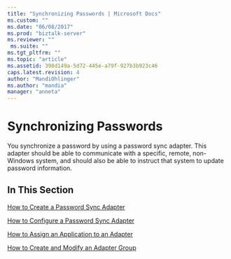 ```yaml
---
title: "Synchronizing Passwords | Microsoft Docs"
ms.custom: ""
ms.date: "06/08/2017"
ms.prod: "biztalk-server"
ms.reviewer: ""
 ms.suite: ""
ms.tgt_pltfrm: ""
ms.topic: "article"
ms.assetid: 398d149a-5d72-445e-a79f-927b3b923c46
caps.latest.revision: 4
author: "MandiOhlinger"
ms.author: "mandia"
manager: "anneta"
---
```

# Synchronizing Passwords
You synchronize a password by using a password sync adapter. This adapter should be able to communicate with a specific, remote, non-Windows system, and should also be able to instruct that system to update password information.  
  
## In This Section  
 [How to Create a Password Sync Adapter](../core/how-to-create-a-password-sync-adapter.md)  
  
 [How to Configure a Password Sync Adapter](../core/how-to-configure-a-password-sync-adapter.md)  
  
 [How to Assign an Application to an Adapter](../core/how-to-assign-an-application-to-an-adapter.md)  
  
 [How to Create and Modify an Adapter Group](../core/how-to-create-and-modify-an-adapter-group.md)